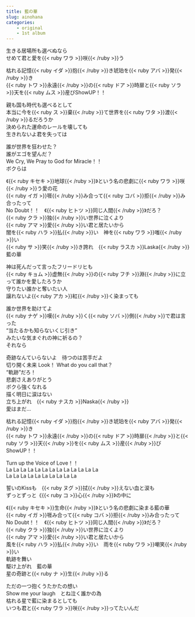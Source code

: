 ```yaml
---
title: 藍の華
slug: ainohana
categories:
    - original
    - 1st album
---
```


生きる居場所も選べぬなら  
せめて君と愛を{{< ruby ワラ >}}咲{{< /ruby >}}う  

枯れる記憶{{< ruby イダ >}}抱{{< /ruby >}}き琥珀を{{< ruby アバ >}}発{{< /ruby >}}き  
{{< ruby トワ >}}永遠{{< /ruby >}}の{{< ruby ドア >}}時扉と{{< ruby ソラ >}}天を{{< ruby ムス >}}産びShowUP！！  

親も国も時代も選べるとして  
本当に今を{{< ruby ス >}}棄{{< /ruby >}}て世界を{{< ruby ワタ >}}渡{{< /ruby >}}るだろうか  
決められた運命のレールを壊しても  
生きれないよ君を失っては  

誰が世界を狂わせた？  
誰がエゴを望んだ？  
We Cry, We Pray to God for Miracle！！  
ボクらは  

《{{< ruby キセキ >}}地球{{< /ruby >}}》という名の悲劇に{{< ruby ワラ >}}咲{{< /ruby >}}う愛の花  
{{< ruby イガ >}}啀{{< /ruby >}}み合って{{< ruby コバ >}}拒{{< /ruby >}}み合ったって  
No Doubt！！　《{{< ruby ヒトツ >}}同じ人間{{< /ruby >}}》だろ？  
{{< ruby クラ >}}独{{< /ruby >}}い世界に泣くより  
{{< ruby アマ >}}愛{{< /ruby >}}い君と居たいから  
闇を{{< ruby ハラ >}}払{{< /ruby >}}い　神を{{< ruby ワラ >}}嗤{{< /ruby >}}い  
{{< ruby サ >}}笑{{< /ruby >}}き誇れ　{{< ruby ラスカ >}}Laska{{< /ruby >}}  
藍の華  

神は死んだって言ったフリードリヒも  
{{< ruby キョム >}}虚無{{< /ruby >}}の{{< ruby フチ >}}淵{{< /ruby >}}に立って誰かを愛したろうか  
守りたい誰かと奪いたい人  
譲れないよ{{< ruby アカ >}}紅{{< /ruby >}}く染まっても  

誰か世界を助けてよ  
{{< ruby ナゲ >}}嘆{{< /ruby >}}く{{< ruby ソバ >}}側{{< /ruby >}}で君は言った  
“当たるかも知らないくじ引き”  
みたいな気まぐれの神に祈るの？  
それなら  

奇跡なんていらないよ　待つのは苦手だよ  
切り開く未来 Look！ What do you call that？  
“軌跡”だろ！  
悲劇さえありがとう  
ボクら強くなれる  
描く明日に涙はない  
立ち上がれ　{{< ruby ナスカ >}}Naska{{< /ruby >}}  
愛はまだ…  

枯れる記憶{{< ruby イダ >}}抱{{< /ruby >}}き琥珀を{{< ruby アバ >}}発{{< /ruby >}}き  
{{< ruby トワ >}}永遠{{< /ruby >}}の{{< ruby ドア >}}時扉{{< /ruby >}}と{{< ruby ソラ >}}天{{< /ruby >}}を{{< ruby ムス >}}産{{< /ruby >}}びShowUP！！  

Turn up the Voice of Love！！  
La La La La La La La La La La La La La  
La La La La La La La La La La  

誓いのKissも　{{< ruby ヌグ >}}拭{{< /ruby >}}えない血と涙も  
ずっとずっと《{{< ruby コ >}}心{{< /ruby >}}》の中に  

《{{< ruby キセキ >}}生命{{< /ruby >}}》という名の悲劇に染まる藍の華  
{{< ruby イガ >}}啀み合って{{< ruby コバ >}}拒{{< /ruby >}}み合ったって  
No Doubt！！　《{{< ruby ヒトツ >}}同じ人間{{< /ruby >}}》だろ？  
{{< ruby クラ >}}独{{< /ruby >}}い世界に泣くより  
{{< ruby アマ >}}愛{{< /ruby >}}い君と居たいから  
風を{{< ruby ハラ >}}払{{< /ruby >}}い　雨を{{< ruby ワラ >}}嘲笑{{< /ruby >}}い  
軌跡を舞い  
駆け上がれ　藍の華  
星の奇跡と{{< ruby ナ >}}生{{< /ruby >}}る  

ただの一つ抱くうたかたの想い  
Show me your laugh　とね泣く誰かの為  
枯れる星で藍に染まるとしても  
いつも君と{{< ruby ワラ >}}咲{{< /ruby >}}ってたいんだ  